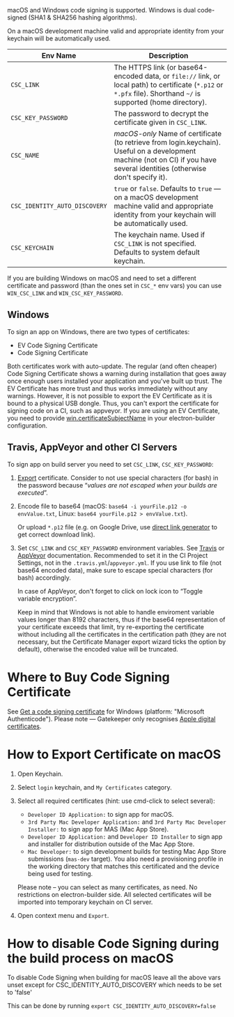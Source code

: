 macOS and Windows code signing is supported. Windows is dual code-signed (SHA1 & SHA256 hashing algorithms).

On a macOS development machine valid and appropriate identity from your keychain will be automatically used.

| Env Name       |  Description
| -------------- | -----------
| `CSC_LINK`                   | The HTTPS link (or base64-encoded data, or `file://` link, or local path) to certificate (`*.p12` or `*.pfx` file). Shorthand `~/` is supported (home directory).
| `CSC_KEY_PASSWORD`           | The password to decrypt the certificate given in `CSC_LINK`.
| `CSC_NAME`                   | *macOS-only* Name of certificate (to retrieve from login.keychain). Useful on a development machine (not on CI) if you have several identities (otherwise don't specify it).
| `CSC_IDENTITY_AUTO_DISCOVERY`| `true` or `false`. Defaults to `true` — on a macOS development machine valid and appropriate identity from your keychain will be automatically used.
| `CSC_KEYCHAIN`| The keychain name. Used if `CSC_LINK` is not specified. Defaults to system default keychain.

If you are building Windows on macOS and need to set a different certificate and password (than the ones set in `CSC_*` env vars) you can use `WIN_CSC_LINK` and `WIN_CSC_KEY_PASSWORD`.

## Windows

To sign an app on Windows, there are two types of certificates:

* EV Code Signing Certificate
* Code Signing Certificate

Both certificates work with auto-update. The regular (and often cheaper) Code Signing Certificate shows a warning during installation that goes away once enough users installed your application and you've built up trust. The EV Certificate has more trust and thus works immediately without any warnings. However, it is not possible to export the EV Certificate as it is bound to a physical USB dongle. Thus, you can't export the certificate for signing code on a CI, such as appveyor. If you are using an EV Certificate, you need to provide [win.certificateSubjectName](/configuration/win.md#WindowsConfiguration-certificateSubjectName) in your electron-builder configuration.

## Travis, AppVeyor and other CI Servers
To sign app on build server you need to set `CSC_LINK`, `CSC_KEY_PASSWORD`:

1. [Export](https://developer.apple.com/library/ios/documentation/IDEs/Conceptual/AppDistributionGuide/MaintainingCertificates/MaintainingCertificates.html#//apple_ref/doc/uid/TP40012582-CH31-SW7) certificate.
 Consider to not use special characters (for bash) in the password because “*values are not escaped when your builds are executed*”.
2. Encode file to base64 (macOS: `base64 -i yourFile.p12 -o envValue.txt`, Linux: `base64 yourFile.p12 > envValue.txt`).

   Or upload `*.p12` file (e.g. on Google Drive, use [direct link generator](http://www.syncwithtech.org/p/direct-download-link-generator.html) to get correct download link).

3. Set `CSC_LINK` and `CSC_KEY_PASSWORD` environment variables. See [Travis](https://docs.travis-ci.com/user/environment-variables/#Defining-Variables-in-Repository-Settings) or [AppVeyor](https://www.appveyor.com/docs/build-configuration#environment-variables) documentation.
   Recommended to set it in the CI Project Settings, not in the `.travis.yml`/`appveyor.yml`. If you use link to file (not base64 encoded data), make sure to escape special characters (for bash) accordingly.

   In case of AppVeyor, don't forget to click on lock icon to “Toggle variable encryption”.

   Keep in mind that Windows is not able to handle enviroment variable values longer than 8192 characters, thus if the base64 representation of your certificate exceeds that limit, try re-exporting the certificate without including all the certificates in the certification path (they are not necessary, but the Certificate Manager export wizard ticks the option by default), otherwise the encoded value will be truncated.

# Where to Buy Code Signing Certificate
See [Get a code signing certificate](https://msdn.microsoft.com/windows/hardware/drivers/dashboard/get-a-code-signing-certificate) for Windows (platform: "Microsoft Authenticode").
Please note — Gatekeeper only recognises [Apple digital certificates](http://stackoverflow.com/questions/11833481/non-apple-issued-code-signing-certificate-can-it-work-with-mac-os-10-8-gatekeep).

# How to Export Certificate on macOS

1. Open Keychain.
2. Select `login` keychain, and `My Certificates` category.
3. Select all required certificates (hint: use cmd-click to select several):
   * `Developer ID Application:` to sign app for macOS.
   * `3rd Party Mac Developer Application:` and `3rd Party Mac Developer Installer:` to sign app for MAS (Mac App Store).
   * `Developer ID Application:` and `Developer ID Installer` to sign app and installer for distribution outside of the Mac App Store.
   * `Mac Developer:` to sign development builds for testing Mac App Store submissions (`mas-dev` target). You also need a provisioning profile in the working directory that matches this certificated and the device being used for testing.

   Please note – you can select as many certificates, as need. No restrictions on electron-builder side.
   All selected certificates will be imported into temporary keychain on CI server.
4. Open context menu and `Export`.

# How to disable Code Signing during the build process on macOS

To disable Code Signing when building for macOS leave all the above vars unset except for CSC_IDENTITY_AUTO_DISCOVERY which needs to be set to 'false'

This can be done by running `export CSC_IDENTITY_AUTO_DISCOVERY=false` 
